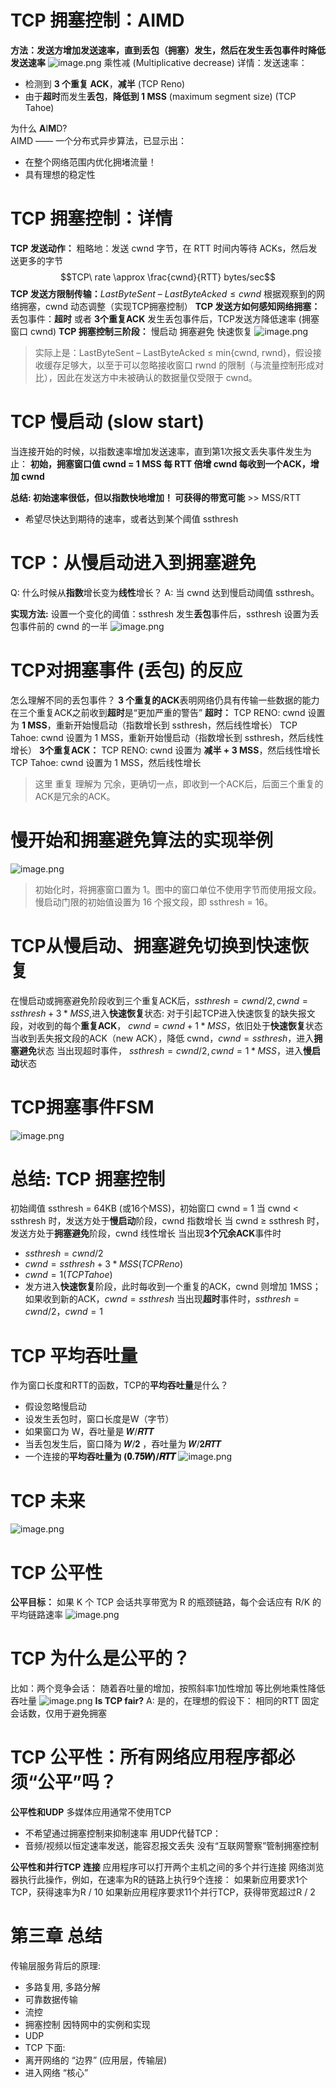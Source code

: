 # TCP 拥塞控制：AIMD
**方法：发送方增加发送速率，直到丢包（拥塞）发生，然后在发生丢包事件时降低发送速率**
![image.png](https://picgo-1310230783.cos.ap-chengdu.myqcloud.com/obsidian/202304231501711.png)
乘性减 (Multiplicative decrease) 详情：发送速率： 
- 检测到 **3 个重复 ACK**，**减半** (TCP Reno)
- 由于**超时**而发生**丢包**，**降低到 1 MSS** (maximum segment size) (TCP Tahoe)

为什么 **A**I**M**D?  
AIMD —— 一个分布式异步算法，已显示出：
- 在整个网络范围内优化拥堵流量！
- 具有理想的稳定性
# TCP 拥塞控制：详情
**TCP 发送动作：**
粗略地：发送 cwnd 字节，在 RTT 时间内等待 ACKs，然后发送更多的字节
$$TCP\ rate \approx \frac{cwnd}{RTT} bytes/sec$$
**TCP 发送方限制传输：**$LastByteSent\ – \ LastByteAcked \le cwnd$
根据观察到的网络拥塞，cwnd 动态调整（实现TCP拥塞控制）
**TCP 发送方如何感知网络拥塞：**
丢包事件：**超时** 或者 **3个重复ACK**
发生丢包事件后，TCP发送方降低速率 (拥塞窗口 cwnd)
**TCP 拥塞控制三阶段：**
慢启动
拥塞避免
快速恢复
![image.png](https://picgo-1310230783.cos.ap-chengdu.myqcloud.com/obsidian/202304231513223.png)
>实际上是：LastByteSent – LastByteAcked  ≤  min{cwnd, rwnd}，假设接收缓存足够大，以至于可以忽略接收窗口 rwnd 的限制（与流量控制形成对比），因此在发送方中未被确认的数据量仅受限于 cwnd。
# TCP 慢启动 (slow start)
当连接开始的时候，以指数速率增加发送速率，直到第1次报文丢失事件发生为止：
**初始，拥塞窗口值 cwnd = 1 MSS
每 RTT 倍增 cwnd
每收到一个ACK，增加 cwnd**

**总结: 初始速率很低，但以指数快地增加！
可获得的带宽可能** >> MSS/RTT
- 希望尽快达到期待的速率，或者达到某个阈值 ssthresh
# TCP：从慢启动进入到拥塞避免
Q: 什么时候从**指数**增长变为**线性**增长？
A: 当 cwnd 达到慢启动阈值 ssthresh。

**实现方法:**
设置一个变化的阈值：ssthresh 
发生**丢包**事件后，ssthresh 设置为丢包事件前的 cwnd 的一半
![image.png](https://picgo-1310230783.cos.ap-chengdu.myqcloud.com/obsidian/202306262346180.png)

# TCP对拥塞事件 (丢包) 的反应
怎么理解不同的丢包事件？
**3 个重复的ACK**表明网络仍具有传输一些数据的能力
在三个重复ACK之前收到**超时**是“更加严重的警告”
**超时：**
TCP RENO: cwnd 设置为 **1 MSS**，重新开始慢启动（指数增长到 ssthresh，然后线性增长）
TCP Tahoe: cwnd 设置为 1 MSS，重新开始慢启动（指数增长到 ssthresh，然后线性增长）
**3个重复ACK：**
TCP RENO: cwnd 设置为 **减半 + 3 MSS**，然后线性增长
TCP Tahoe: cwnd 设置为 1 MSS，然后线性增长
>这里 重复 理解为 冗余，更确切一点，即收到一个ACK后，后面三个重复的ACK是冗余的ACK。
# 慢开始和拥塞避免算法的实现举例 
![image.png](https://picgo-1310230783.cos.ap-chengdu.myqcloud.com/obsidian/202304231534077.png)
>初始化时，将拥塞窗口置为 1。图中的窗口单位不使用字节而使用报文段。
慢启动门限的初始值设置为 16 个报文段，即 ssthresh = 16。
# TCP从慢启动、拥塞避免切换到快速恢复
在慢启动或拥塞避免阶段收到三个重复ACK后，$ssthresh = cwnd/2, cwnd = ssthresh + 3*MSS$,进入**快速恢复**状态:
对于引起TCP进入快速恢复的缺失报文段，对收到的每个**重复ACK**，   $cwnd = cwnd + 1*MSS$，依旧处于**快速恢复**状态
当收到丢失报文段的ACK（new ACK），降低 cwnd，$cwnd = ssthresh$，进入**拥塞避免**状态
当出现超时事件， $ssthresh = cwnd/2, cwnd = 1*MSS$，进入**慢启动**状态
# TCP拥塞事件FSM
![image.png](https://picgo-1310230783.cos.ap-chengdu.myqcloud.com/obsidian/202304231541813.png)
# 总结: TCP 拥塞控制
初始阈值 ssthresh = 64KB (或16个MSS)，初始窗口 cwnd = 1
当 cwnd  <  ssthresh 时，发送方处于**慢启动**阶段，cwnd 指数增长
当 cwnd  ≥  ssthresh 时，发送方处于**拥塞避免**阶段，cwnd 线性增长
当出现**3个冗余ACK**事件时
- $ssthresh = cwnd/2$
- $cwnd = ssthresh + 3*MSS (TCP Reno)$
- $cwnd = 1 (TCP Tahoe)$
- 发方进入**快速恢复**阶段，此时每收到一个重复的ACK，cwnd 则增加 1MSS；如果收到新的ACK，$cwnd = ssthresh$
当出现**超时**事件时，$ssthresh = cwnd/2$，$cwnd = 1$
# TCP 平均吞吐量
作为窗口长度和RTT的函数，TCP的**平均吞吐量**是什么？
- 假设忽略慢启动
- 设发生丢包时，窗口长度是W（字节）
- 如果窗口为 W，吞吐量是 𝑾/𝑹𝑻𝑻
- 当丢包发生后，窗口降为 𝑾/𝟐  ，吞吐量为 𝑾/𝟐𝑹𝑻𝑻
- 一个连接的**平均吞吐量为 (𝟎.𝟕𝟓𝑾)/𝑹𝑻𝑻**
![image.png](https://picgo-1310230783.cos.ap-chengdu.myqcloud.com/obsidian/202304231550812.png)
# TCP 未来
![image.png](https://picgo-1310230783.cos.ap-chengdu.myqcloud.com/obsidian/202304231550074.png)
# TCP 公平性
**公平目标：** 如果 K 个 TCP 会话共享带宽为 R 的瓶颈链路，每个会话应有 R/K 的平均链路速率 
![image.png](https://picgo-1310230783.cos.ap-chengdu.myqcloud.com/obsidian/202304231551717.png)
# TCP 为什么是公平的？
比如：两个竞争会话：
随着吞吐量的增加，按照斜率1加性增加
等比例地乘性降低吞吐量
![image.png](https://picgo-1310230783.cos.ap-chengdu.myqcloud.com/obsidian/202304231552836.png)
**Is TCP fair?**
A: 是的，在理想的假设下：
相同的RTT
固定会话数，仅用于避免拥塞
# TCP 公平性：所有网络应用程序都必须“公平”吗？
**公平性和UDP**
多媒体应用通常不使用TCP
- 不希望通过拥塞控制来抑制速率
用UDP代替TCP：
- 音频/视频以恒定速率发送，能容忍报文丢失
没有“互联网警察”管制拥塞控制

**公平性和并行TCP 连接**
应用程序可以打开两个主机之间的多个并行连接
网络浏览器执行此操作，例如，在速率为R的链路上执行9个连接：
如果新应用要求1个TCP，获得速率为R / 10
如果新应用程序要求11个并行TCP，获得带宽超过R / 2 

# 第三章 总结
传输层服务背后的原理:
- 多路复用, 多路分解
- 可靠数据传输
- 流控
- 拥塞控制
因特网中的实例和实现
- UDP
- TCP
下面:
- 离开网络的 “边界” (应用层，传输层)
- 进入网络 “核心”






